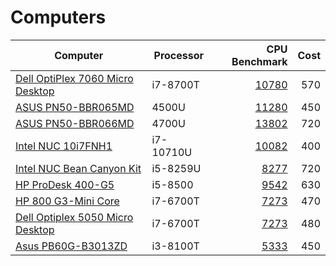 # Computers

| Computer                                                                                                                                                                              | Processor |                                                                              CPU Benchmark | Cost |
| ------------------------------------------------------------------------------------------------------------------------------------------------------------------------------------- | --------- | -----------------------------------------------------------------------------------------: | ---: |
| [Dell OptiPlex 7060 Micro Desktop](https://computers.woot.com/offers/dell-optiplex-7060-intel-i7-micro-pc-1?ref=w_cnt_wp_0_2)                                                         | i7-8700T  |  [10780](https://www.cpubenchmark.net/cpu.php?cpu=Intel+Core+i7-8700T+%40+2.40GHz&id=3213) |  570 |
| [ASUS PN50-BBR065MD](https://www.newegg.com/asus-pn50-bbr065md/p/N82E16856110205)                                                                                                     | 4500U     |                [11280](https://www.cpubenchmark.net/cpu.php?cpu=AMD+Ryzen+5+4500U&id=3702) |  450 |
| [ASUS PN50-BBR066MD](https://www.newegg.com/asus-pn50-bbr066md/p/N82E16856110206)                                                                                                     | 4700U     |                [13802](https://www.cpubenchmark.net/cpu.php?cpu=AMD+Ryzen+7+4700U&id=3699) |  720 |
| [Intel NUC 10i7FNH1](https://www.amazon.com/NUC10i7FNH1-Six-Core-Thunderbolt-Support-Monitor/dp/B083DFC8SY)                                                                           | i7-10710U | [10082](https://www.cpubenchmark.net/cpu.php?cpu=Intel+Core+i7-10710U+%40+1.10GHz&id=3567) |  400 |
| [Intel NUC Bean Canyon Kit](https://www.amazon.com/dp/B08NDDF5MF)                                                                                                                     | i5-8259U  |   [8277](https://www.cpubenchmark.net/cpu.php?cpu=Intel+Core+i5-8259U+%40+2.30GHz&id=3299) |  720 |
| [HP ProDesk 400-G5](https://computers.woot.com/offers/hp-prodesk-400-g5-sff-pc?ref=w_cnt_lnd_cat_pc_3_4)                                                                              | i5-8500   |    [9542](https://www.cpubenchmark.net/cpu.php?cpu=Intel+Core+i5-8500+%40+3.00GHz&id=3223) |  630 |
| [HP 800 G3-Mini Core](https://computers.woot.com/offers/hp-800-g3-i7-256gb-mini-pc?ref=w_cnt_lnd_cat_pc_3_6)                                                                          | i7-6700T  |   [7273](https://www.cpubenchmark.net/cpu.php?cpu=Intel+Core+i7-6700T+%40+2.80GHz&id=2614) |  470 |
| [Dell Optiplex 5050 Micro Desktop](https://computers.woot.com/offers/dell-5050-micro-desktops-your-choice-1?ref=w_cnt_lnd_cat_pc_3_32)                                                | i7-6700T  |   [7273](https://www.cpubenchmark.net/cpu.php?cpu=Intel+Core+i7-6700T+%40+2.80GHz&id=2614) |  480 |
| [Asus PB60G-B3013ZD](https://www.walmart.com/ip/Asus-PB60G-B3013ZD-Desktop-Computer-Intel-Core-i3-8th-Gen-i3-8100T-8-GB-DDR4-SDRAM-256-GB-SSD-Windows-10-Pro-Mini-PC-Black/610852598) | i3-8100T  |   [5333](https://www.cpubenchmark.net/cpu.php?cpu=Intel+Core+i3-8100T+%40+3.10GHz&id=3304) |  450 |
